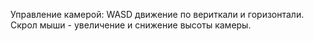 Управление камерой:
WASD движение по вериткали и горизонтали.
Скрол мыши - увеличение и снижение высоты камеры.
